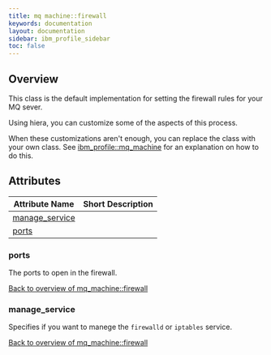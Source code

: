 ```yaml
---
title: mq machine::firewall
keywords: documentation
layout: documentation
sidebar: ibm_profile_sidebar
toc: false
---
```

## Overview

This class is the default implementation for setting the firewall rules for your MQ sever.

Using hiera, you can customize some of the aspects of this process.

When these customizations aren't enough, you can replace the class with your own class. See [ibm_profile::mq_machine](./mq_machine.html) for an explanation on how to do this.




## Attributes



Attribute Name                                         | Short Description |
------------------------------------------------------ | ----------------- |
[manage_service](#mq_machine::firewall_manage_service) |                   |
[ports](#mq_machine::firewall_ports)                   |                   |




### ports<a name='mq_machine::firewall_ports'>

The ports to open in the firewall.

[Back to overview of mq_machine::firewall](#attributes)

### manage_service<a name='mq_machine::firewall_manage_service'>

Specifies if you want to manege the `firewalld` or `iptables` service.

[Back to overview of mq_machine::firewall](#attributes)

